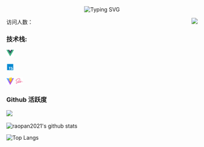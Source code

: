   
<!-- dynamic typing effect 动态打字效果 -->
<div align="center">
  <!-- <a href="https://blog.sunguoqi.com/"> -->
    <img src="https://readme-typing-svg.demolab.com?font=Fira+Code&pause=1000&width=435&lines=console(%22什么也不愿失去%2C%20什么也不会得到%22);什么也不愿失去，什么也不会得到&center=true&size=27" alt="Typing SVG" />
  <!-- </a> -->
</div>

访问人数：
<img align="right" src="https://count.getloli.com/get/@:raopan2021?theme=rule34">


<!-- Snake Code Contribution Map 贪吃蛇代码贡献图 -->
<!-- <div align="center">
  <img src="https://cdn.jsdelivr.net/gh/raopan2021/raopan2021/profile-snake-contrib/github-contribution-grid-snake.svg" />
</div> -->

### **技术栈:**

<a href="https://v3.cn.vuejs.org"><code><img height="20" src="./images/vue.png"></code></a>
<!-- <a href="https://reactjs.org/"><code><img height="20" src="./images/react.svg"></code></a> -->
<!-- <a href="https://nextjs.org/"><code><img height="20" src="./images/next.png"></code></a> -->
<a href="https://www.tslang.cn/index.html"><code><img height="20" src="./images/typescript.png"></code></a>
<!-- <a href="https://webpack.js.org/"><code><img height="20" src="./images/webpack.svg"></code></a> -->
<a href="https://cn.vitejs.dev"><code><img height="20" src="./images/vite.png"></code></a>
<a href="https://sass-lang.com"><code><img height="20" src="./images/sass2.png"></code></a>
<!-- <a href="https://tailwindcss.com"><code><img height="20" src="./images/tailwindcss.png"></code></a> -->
<!-- <a href="https://go.dev/"><code><img height="20" src="./images/golang.png"></code></a> -->
<!-- <a href="https://www.docker.com"><code><img height="20" src="./images/docker.png"></code></a> -->


<!-- profile-3d-contrib 3D贡献图-->
<!-- <div align="center" >
  <img src="https://cdn.jsdelivr.net/gh/raopan2021/raopan2021/profile-3d-contrib/profile-night-rainbow.svg" />
</div> -->

<!-- GitHub Activity Graph GitHub 活动图 -->
<!-- <div align="center">
  <table align="center">
    <tr>
      <td>
        <img src="https://github-readme-activity-graph.vercel.app/graph?username=raopan2021&theme=xcode&bg_color=FF000000&hide_border=true" alt="Activity"/>
      </td>
    </tr>
  </table>
</div> -->


### Github 活跃度

[![](https://activity-graph.herokuapp.com/graph?username=raopan2021&theme=dracula)](https://github.com/ashutosh00710/github-readme-activity-graph)

![raopan2021's github stats](https://github-readme-stats.vercel.app/api?username=raopan2021&show_icons=true&theme=vue)

![Top Langs](https://github-readme-stats.vercel.app/api/top-langs/?username=raopan2021&langs_count=6)

<!-- ![](https://github-readme-stats.vercel.app/api/top-langs/?username=raopan2021&layout=compact&langs_count=6) -->

